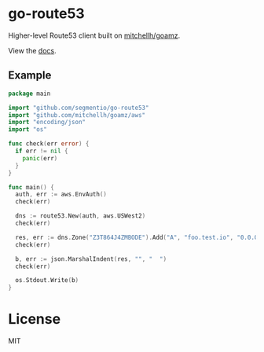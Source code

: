 
# go-route53

 Higher-level Route53 client built on [mitchellh/goamz](https://github.com/mitchellh/goamz).

 View the [docs](http://godoc.org/pkg/github.com/segmentio/go-route53).

## Example

```go
package main

import "github.com/segmentio/go-route53"
import "github.com/mitchellh/goamz/aws"
import "encoding/json"
import "os"

func check(err error) {
  if err != nil {
    panic(err)
  }
}

func main() {
  auth, err := aws.EnvAuth()
  check(err)

  dns := route53.New(auth, aws.USWest2)
  check(err)

  res, err := dns.Zone("Z3T864J4ZMBODE").Add("A", "foo.test.io", "0.0.0.0")
  check(err)

  b, err := json.MarshalIndent(res, "", "  ")
  check(err)

  os.Stdout.Write(b)
}
```

# License

 MIT